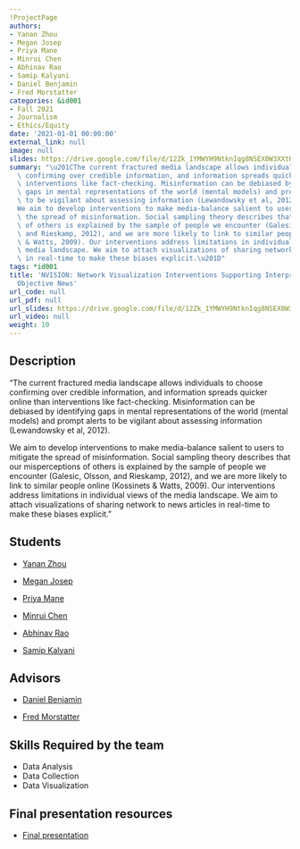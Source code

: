 ```yaml
---
!ProjectPage
authors:
- Yanan Zhou
- Megan Josep
- Priya Mane
- Minrui Chen
- Abhinav Rao
- Samip Kalyani
- Daniel Benjamin
- Fred Morstatter
categories: &id001
- Fall 2021
- Journalism
- Ethics/Equity
date: '2021-01-01 00:00:00'
external_link: null
image: null
slides: https://drive.google.com/file/d/12Zk_1YMWYH9NtknIqg8NSEX0W3XXtKK7/view?usp=sharing
summary: "\u201CThe current fractured media landscape allows individuals to choose\
  \ confirming over credible information, and information spreads quicker online than\
  \ interventions like fact-checking. Misinformation can be debiased by identifying\
  \ gaps in mental representations of the world (mental models) and prompt alerts\
  \ to be vigilant about assessing information (Lewandowsky et al, 2012).\r\n\r\n\
  We aim to develop interventions to make media-balance salient to users to mitigate\
  \ the spread of misinformation. Social sampling theory describes that our misperceptions\
  \ of others is explained by the sample of people we encounter (Galesic, Olsson,\
  \ and Rieskamp, 2012), and we are more likely to link to similar people online (Kossinets\
  \ & Watts, 2009). Our interventions address limitations in individual views of the\
  \ media landscape. We aim to attach visualizations of sharing network to news articles\
  \ in real-time to make these biases explicit.\u201D"
tags: *id001
title: 'NVISION: Network Visualization Interventions Supporting Interpretation of
  Objective News'
url_code: null
url_pdf: null
url_slides: https://drive.google.com/file/d/12Zk_1YMWYH9NtknIqg8NSEX0W3XXtKK7/view?usp=sharing
url_video: null
weight: 10
---
```

## Description

“The current fractured media landscape allows individuals to choose confirming over credible information, and information spreads quicker online than interventions like fact-checking. Misinformation can be debiased by identifying gaps in mental representations of the world (mental models) and prompt alerts to be vigilant about assessing information (Lewandowsky et al, 2012).

We aim to develop interventions to make media-balance salient to users to mitigate the spread of misinformation. Social sampling theory describes that our misperceptions of others is explained by the sample of people we encounter (Galesic, Olsson, and Rieskamp, 2012), and we are more likely to link to similar people online (Kossinets &amp; Watts, 2009). Our interventions address limitations in individual views of the media landscape. We aim to attach visualizations of sharing network to news articles in real-time to make these biases explicit.”





## Students

* [Yanan Zhou](../../../author/yanan-zhou)

* [Megan Josep](../../../author/megan-josep)

* [Priya Mane](../../../author/priya-mane)

* [Minrui Chen](../../../author/minrui-chen)

* [Abhinav Rao](../../../author/abhinav-rao)

* [Samip Kalyani](../../../author/samip-kalyani)

## Advisors

* [Daniel Benjamin](../../../author/daniel-benjamin)

* [Fred Morstatter](../../../author/fred-morstatter)

## Skills Required by the team


* Data Analysis
* Data Collection
* Data Visualization
## Final presentation resources

* [Final presentation](https://drive.google.com/file/d/12Zk_1YMWYH9NtknIqg8NSEX0W3XXtKK7/view?usp=sharing)